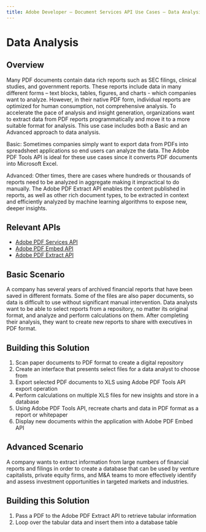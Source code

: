 ```yaml
---
title: Adobe Developer — Document Services API Use Cases — Data Analysis
---
```


# Data Analysis

## Overview

Many PDF documents contain data rich reports such as SEC filings, clinical studies, and government reports. These reports include data in many different forms – text blocks, tables, figures, and charts - which companies want to analyze. However, in their native PDF form, individual reports are optimized for human consumption, not comprehensive analysis. To accelerate the pace of analysis and insight generation, organizations want to extract data from PDF reports programmatically and move it to a more suitable format for analysis. This use case includes both a Basic and an Advanced approach to data analysis.

Basic: Sometimes companies simply want to export data from PDFs into spreadsheet applications so end users can analyze the data. The Adobe PDF Tools API is ideal for these use cases since it converts PDF documents into Microsoft Excel.

Advanced: Other times, there are cases where hundreds or thousands of reports need to be analyzed in aggregate making it impractical to do manually. The Adobe PDF Extract API enables the content published in reports, as well as other rich document types, to be extracted in context and efficiently analyzed by machine learning algorithms to expose new, deeper insights.

## Relevant APIs

* [Adobe PDF Services API](/src/pages/pdf-services.md)
* [Adobe PDF Embed API](/src/pages/pdf-embed.md)
* [Adobe PDF Extract API](/src/pages/pdf-extract.md)

## Basic Scenario

A company has several years of archived financial reports that have been saved in different formats. Some of the files are also paper documents, so data is difficult to use without significant manual intervention. Data analysts want to be able to select reports from a repository, no matter its original format, and analyze and perform calculations on them. After completing their analysis, they want to create new reports to share with executives in PDF format.

## Building this Solution

1. Scan paper documents to PDF format to create a digital repository
2. Create an interface that presents select files for a data analyst to choose from
3. Export selected PDF documents to XLS using Adobe PDF Tools API export operation
4. Perform calculations on multiple XLS files for new insights and store in a database
5. Using Adobe PDF Tools API, recreate charts and data in PDF format as a report or whitepaper
6. Display new documents within the application with Adobe PDF Embed API

## Advanced Scenario

A company wants to extract information from large numbers of financial reports and filings in order to create a database that can be used by venture capitalists, private equity firms, and M&A teams to more effectively identify and assess investment opportunities in targeted markets and industries.

## Building this Solution

1. Pass a PDF to the Adobe PDF Extract API to retrieve tabular information
2. Loop over the tabular data and insert them into a database table
